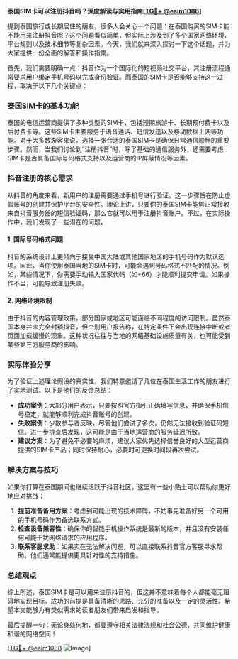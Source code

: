 **泰国SIM卡可以注册抖音吗？深度解读与实用指南[[TG💪+ @esim1088](https://t.me/s/esim1088)]**

提到泰国旅行或长期居住的朋友，很多人会关心一个问题：在泰国购买的SIM卡能不能用来注册抖音呢？这个问题看似简单，但实际上涉及到了多个国家网络环境、平台规则以及技术细节等复杂因素。今天，我们就来深入探讨一下这个话题，并为大家提供一份全面的解答和操作指南。

首先，我们需要明确一点：抖音作为一个国际化的短视频社交平台，其注册流程通常要求用户绑定手机号码以完成身份验证。而泰国的SIM卡是否能够支持这一过程，取决于以下几个关键点：

### 泰国SIM卡的基本功能

泰国的电信运营商提供了多种类型的SIM卡，包括短期旅游卡、长期预付费卡以及后付费卡等。这些SIM卡主要服务于语音通话、短信发送以及移动数据上网等功能。对于大多数游客来说，选择一张合适的泰国SIM卡是确保日常通信顺畅的重要步骤。然而，当我们讨论到“注册抖音”时，除了基础的通信服务外，还需要考虑SIM卡是否具备国际号码格式支持以及运营商的IP屏蔽情况等因素。

### 抖音注册的核心需求

从抖音的角度来看，新用户的注册需要通过手机号进行验证。这一步骤旨在防止虚假账号的创建并保护平台的安全性。理论上讲，只要你的泰国SIM卡能够正常接收来自抖音服务器的短信验证码，那么它就可以用于注册抖音账户。不过，在实际操作中，我们发现了一些潜在的问题。

#### 1. 国际号码格式问题

抖音的系统设计上更倾向于接受中国大陆或其他国家地区的手机号码作为默认选项。因此，当你使用泰国当地的SIM卡时，可能会遇到号码格式不匹配的情况。例如，某些情况下，你需要手动输入国家代码（如+66）才能顺利提交申请。如果操作不当，可能导致注册失败。

#### 2. 网络环境限制

由于抖音的内容管理政策，部分国家或地区可能面临不同程度的访问限制。虽然泰国本身并未完全封锁抖音，但个别用户报告称，在特定条件下会出现连接中断或者页面加载缓慢的现象。这种状况往往与当地的网络基础设施质量有关，也可能受到某些第三方服务商的影响。

### 实际体验分享

为了验证上述理论假设的真实性，我们特意邀请了几位在泰国生活工作的朋友进行了实地测试。以下是他们的反馈总结：

- **成功案例**：大部分用户表示，只要按照官方指引正确填写信息，并确保手机信号稳定，就能够顺利完成抖音账号的创建。
- **失败案例**：少数参与者反映，尽管他们尝试了多次，仍然无法接收到验证码短信。进一步排查后发现，这可能是由于当地运营商的服务延迟所致。
- **建议方案**：为了避免不必要的麻烦，建议大家优先选择信誉良好的大型运营商提供的SIM卡产品；同时保持耐心，必要时可更换时间段再次尝试。

### 解决方案与技巧

如果你打算在泰国期间也继续活跃于抖音社区，这里有一些小贴士可以帮助你更好地应对挑战：

1. **提前准备备用方案**：考虑到可能出现的技术障碍，不妨事先准备好另一个可用的手机号码作为备选联系方式。
2. **检查设备兼容性**：确保你的智能手机操作系统是最新的版本，并且没有安装任何可能干扰网络请求的应用程序。
3. **联系客服求助**：如果实在无法解决问题，可以直接联系抖音官方客服寻求帮助。他们通常能提供更具针对性的支持措施。

### 总结观点

综上所述，泰国SIM卡是可以用来注册抖音的，但这并不意味着每个人都能毫无阻碍地实现目标。成功的前提是具备清晰的思路、充分的准备以及一定的灵活性。希望本文能够为有类似需求的读者朋友们带来启发和指导。

最后提醒一句：无论身处何地，都要遵守相关法律法规和社会公德，共同维护健康和谐的网络空间！

[[TG💪+ @esim1088](https://t.me/s/esim1088) ![Image](https://i.postimg.cc/4NQfJmqS/Snipaste-2025-05-13-00-14-12.png)]